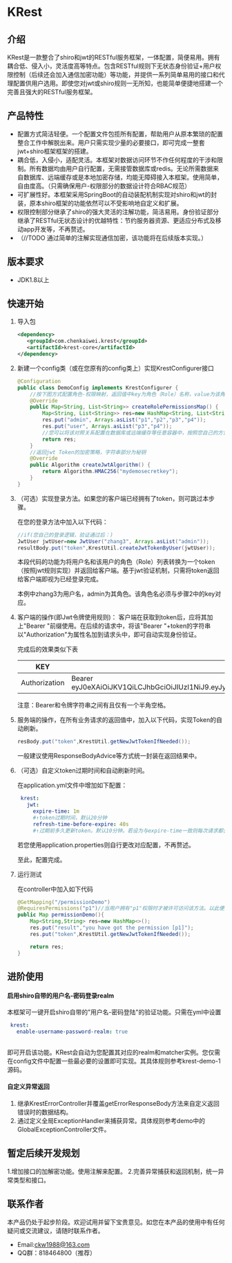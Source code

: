 # KRest

## 介绍
KRest是一款整合了shiro和jwt的RESTful服务框架，一体配置，简便易用。拥有耦合低、侵入小，灵活度高等特点。包含RESTful规则下无状态身份验证+用户权限控制（后续还会加入通信加密功能）等功能，并提供一系列简单易用的接口和代理配置供用户选用。即使您对jwt或shiro规则一无所知，也能简单便捷地搭建一个完善且强大的RESTful服务框架。

## 产品特性
* 配置方式简洁轻便。一个配置文件包揽所有配置，帮助用户从原本繁琐的配置整合工作中解脱出来。用户只需实现少量的必要接口，即可完成一整套jwt+shiro框架框架的搭建。
* 耦合低，入侵小，适配灵活。本框架对数据访问环节不作任何程度的干涉和限制。所有数据均由用户自行配置，无需接管数据库或redis。无论所需数据来自数据库、远端缓存或是本地加密存储，均能无障碍接入本框架。使用简单，自由度高。（只需确保用户-权限部分的数据设计符合RBAC规范）
* 可扩展性好。本框架采用SpringBoot的自动装配机制实现对shiro和jwt的封装，原本shiro框架的功能依然可以不受影响地自定义和扩展。
* 权限控制部分继承了shiro的强大灵活的注解功能，简洁易用。身份验证部分继承了RESTful无状态设计的优越特性：节约服务器资源、更适应分布式及移动app开发等，不再赘述。
* （//TODO 通过简单的注解实现通信加密，该功能将在后续版本实现。）

## 版本要求

* JDK1.8以上

## 快速开始

1.  导入包
    ```xml
    <dependency>
       <groupId>com.chenkaiwei.krest</groupId>
       <artifactId>krest-core</artifactId>
    </dependency>
    ```
    
2.  新建一个config类（或在您原有的config类上）实现KrestConfigurer接口
    ```java
    @Configuration
    public class DemoConfig implements KrestConfigurer {  
        //按下图方式配置角色-权限映射，返回值中key为角色（Role）名称，value为该角色所拥有的所有权限（Permission）
        @Override
        public Map<String, List<String>> createRolePermissionsMap() {
            Map<String, List<String>> res=new HashMap<String, List<String>>();
            res.put("admin", Arrays.asList("p1","p2","p3","p4"));
            res.put("user", Arrays.asList("p3","p4"));
            //您可以将该对照关系配置在数据库或远端缓存等任意容器中，按照您自己的方式获取并在此处返回即可。此处硬编码仅作示范之用
            return res;
        }
        //返回jwt Token的加密策略，字符串部分为秘钥
        @Override
        public Algorithm createJwtAlgorithm() {
            return Algorithm.HMAC256("mydemosecretkey");
        }
    }
    ```
    
3.  （可选）实现登录方法。如果您的客户端已经拥有了token，则可跳过本步骤。

    在您的登录方法中加入以下代码：
    ```java
    //if(您自己的登录逻辑，验证通过后：)
    JwtUser jwtUser=new JwtUser("zhang3", Arrays.asList("admin"));
    resultBody.put("token",KrestUtil.createJwtTokenByUser(jwtUser));
    ```
    
    本段代码的功能为将用户名和该用户的角色（Role）列表转换为一个token（按照jwt规则实现）并返回给客户端。基于jwt验证机制，只需将token返回给客户端即视为已经登录完成。
    
    本例中zhang3为用户名，admin为其角色。该角色名必须与步骤2中的key对应。
    
4. 客户端的操作(即Jwt令牌使用规则)：
    客户端在获取到token后，应将其加上"Bearer "前缀使用。在后续的请求中，将该"Bearer "+token的字符串以"Authorization"为属性名加到请求头中，即可自动实现身份验证。
    
    完成后的效果类似下表
    
   | KEY           |: VALUE   |   
   | --------------| -------- | 
   | Authorization |Bearer eyJ0eXAiOiJKV1QiLCJhbGciOiJIUzI1NiJ9.eyJyb2xlcyI6WyJhZG1pbiJdLCJleHAiOjE2NDY3OTcyMjEsInVzZXJuYW1lIjoiemhhbmczIn0.HroVIdxf5qmpjWJlOs0QGW7OtaTcjirD9aMViK4oDdI|   
   
   注意：Bearer和令牌字符串之间有且仅有一个半角空格。
      
5. 服务端的操作，在所有业务请求的返回值中，加入以下代码，实现Token的自动刷新。
    ```java
    resBody.put("token",KrestUtil.getNewJwtTokenIfNeeded());
    ```
   一般建议使用ResponseBodyAdvice等方式统一封装在返回结果中。
   
6. （可选）自定义token过期时间和自动刷新时间。

   在application.yml文件中增加如下配置：
   ```yaml
    krest:
      jwt:
        expire-time: 1m
        #↑token过期时间，默认20分钟
        refresh-time-before-expire: 40s
        #↑过期前多久更新token。默认10分钟。若设为与expire-time一致则每次请求都会刷新。
   ```
   若您使用application.properties则自行更改对应配置，不再赘述。
   
   至此，配置完成。
   
7. 运行测试
    
    在controller中加入如下代码
    ```java
    @GetMapping("/permissionDemo")
    @RequiresPermissions("p1")//当用户拥有"p1"权限时才被许可访问该方法。以此便捷地实现粗粒度的权限控制。
    public Map permissionDemo(){
        Map<String,String> res=new HashMap<>();
        res.put("result","you have got the permission [p1]");
        res.put("token",KrestUtil.getNewJwtTokenIfNeeded());

        return res;
    }
   ```

## 进阶使用

   #### 启用shiro自带的用户名-密码登录realm
   本框架可一键开启shiro自带的"用户名-密码登陆"的验证功能。只需在yml中设置
   
   ```yaml
    krest:
      enable-username-password-realm: true
            
  ```
   即可开启该功能。KRest会自动为您配置其对应的realm和matcher实例。您仅需在config文件中配置一些最必要的设置即可实现。其具体规则参考krest-demo-1源码。
     
   #### 自定义异常返回
   1. 继承KrestErrorController并覆盖getErrorResponseBody方法来自定义返回错误时的数据结构。
   2. 通过定义全局ExceptionHandler来捕获异常。具体规则参考demo中的GlobalExceptionController文件。

## 暂定后续开发规划
   1.增加接口的加解密功能。使用注解来配置。
   2.完善异常捕获和返回机制，统一异常类型和接口。
   
## 联系作者
本产品仍处于起步阶段。欢迎试用并留下宝贵意见。如您在本产品的使用中有任何疑问或交流建议，请随时联系作者。
* Email:ckw1988@163.com
* QQ群：818464800（推荐）